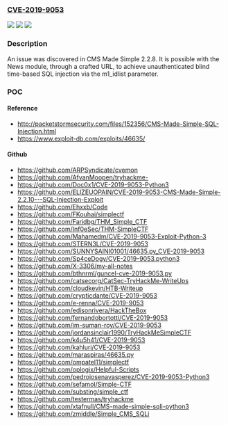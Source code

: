 ### [CVE-2019-9053](https://cve.mitre.org/cgi-bin/cvename.cgi?name=CVE-2019-9053)
![](https://img.shields.io/static/v1?label=Product&message=n%2Fa&color=blue)
![](https://img.shields.io/static/v1?label=Version&message=n%2Fa&color=blue)
![](https://img.shields.io/static/v1?label=Vulnerability&message=n%2Fa&color=brighgreen)

### Description

An issue was discovered in CMS Made Simple 2.2.8. It is possible with the News module, through a crafted URL, to achieve unauthenticated blind time-based SQL injection via the m1_idlist parameter.

### POC

#### Reference
- http://packetstormsecurity.com/files/152356/CMS-Made-Simple-SQL-Injection.html
- https://www.exploit-db.com/exploits/46635/

#### Github
- https://github.com/ARPSyndicate/cvemon
- https://github.com/AfvanMoopen/tryhackme-
- https://github.com/Doc0x1/CVE-2019-9053-Python3
- https://github.com/ELIZEUOPAIN/CVE-2019-9053-CMS-Made-Simple-2.2.10---SQL-Injection-Exploit
- https://github.com/Ehxxb/Code
- https://github.com/FKouhai/simplectf
- https://github.com/Faridbg/THM_Simple_CTF
- https://github.com/Inf0eSec/THM-SimpleCTF
- https://github.com/Mahamedm/CVE-2019-9053-Exploit-Python-3
- https://github.com/STERN3L/CVE-2019-9053
- https://github.com/SUNNYSAINI01001/46635.py_CVE-2019-9053
- https://github.com/Sp4ceDogy/CVE-2019-9053.python3
- https://github.com/X-3306/my-all-notes
- https://github.com/bthnrml/guncel-cve-2019-9053.py
- https://github.com/catsecorg/CatSec-TryHackMe-WriteUps
- https://github.com/cloudkevin/HTB-Writeup
- https://github.com/crypticdante/CVE-2019-9053
- https://github.com/e-renna/CVE-2019-9053
- https://github.com/edisonrivera/HackTheBox
- https://github.com/fernandobortotti/CVE-2019-9053
- https://github.com/im-suman-roy/CVE-2019-9053
- https://github.com/jordansinclair1990/TryHackMeSimpleCTF
- https://github.com/k4u5h41/CVE-2019-9053
- https://github.com/kahluri/CVE-2019-9053
- https://github.com/maraspiras/46635.py
- https://github.com/ompatel11/simplectf
- https://github.com/oplogix/Helpful-Scripts
- https://github.com/pedrojosenavasperez/CVE-2019-9053-Python3
- https://github.com/sefamol/Simple-CTF
- https://github.com/substing/simple_ctf
- https://github.com/testermas/tryhackme
- https://github.com/xtafnull/CMS-made-simple-sqli-python3
- https://github.com/zmiddle/Simple_CMS_SQLi

